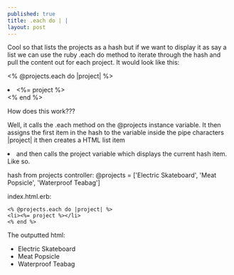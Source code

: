 ```yaml
---
published: true
title: .each do | |
layout: post
---
```

Cool so that lists the projects as a hash but if we want to display it as say a list we can use the ruby .each do method to iterate through the hash and pull the content out for each project. It would look like this:

<% @projects.each do |project| %>
    <li><%= project %></li>
<% end %>


How does this work???

Well, it calls the .each method on the @projects instance variable. It then assigns the first item in the hash to the variable inside the pipe characters |project| 
it then creates a HTML list item <li> and then calls the project variable which displays the current hash item. Like so.

hash from projects controller:     @projects = ['Electric Skateboard', 'Meat Popsicle', 'Waterproof Teabag']

index.html.erb:


    <% @projects.each do |project| %>
    <li><%= project %></li>
    <% end %>



The outputted html:

<ul>
    <li>Electric Skateboard</li>
   <li> Meat Popsicle</li>
    <li>Waterproof Teabag</li>
</ul>